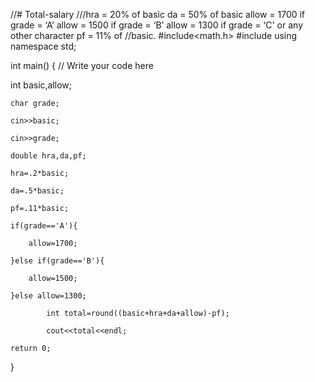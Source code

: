 //# Total-salary
///hra   = 20% of basic da    = 50% of basic allow = 1700 if grade = ‘A’ allow = 1500 if grade = ‘B’ allow = 1300 if grade = ‘C' or any other character pf    = 11% of //basic.
#include<math.h>
#include<iostream>
using namespace std;

int main() {
	// Write your code here
	
int basic,allow;

    char grade;

    cin>>basic;

    cin>>grade;

    double hra,da,pf;

    hra=.2*basic;

    da=.5*basic;

    pf=.11*basic;

    if(grade=='A'){

        allow=1700;

    }else if(grade=='B'){

        allow=1500;

    }else allow=1300;

            int total=round((basic+hra+da+allow)-pf);

            cout<<total<<endl;

    return 0;

}
	

	

	

	

	

	

	

	

	

	

	

	

	

	

	

	

